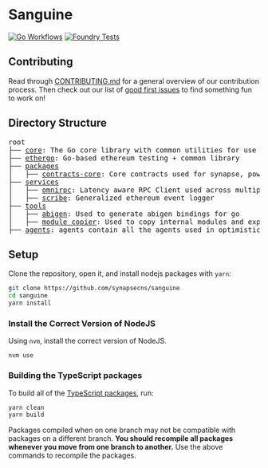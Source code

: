 # Sanguine

[![Go Workflows](https://github.com/synapsecns/sanguine/actions/workflows/go.yml/badge.svg)](https://github.com/synapsecns/sanguine/actions/workflows/go.yml)
[![Foundry Tests](https://github.com/synapsecns/sanguine/actions/workflows/foundry-tests.yml/badge.svg)](https://github.com/synapsecns/sanguine/actions/workflows/foundry-tests.yml)

## Contributing

Read through [CONTRIBUTING.md](./CONTRIBUTING.md) for a general overview of our contribution process.
Then check out our list of [good first issues](https://github.com/ethereum-optimism/optimism/contribute) to find something fun to work on!

## Directory Structure

<pre>
root
├── <a href="./core">core</a>: The Go core library with common utilities for use across the monorepo
├── <a href="./ethergo">ethergo</a>: Go-based ethereum testing + common library
├── <a href="./packages">packages</a>
│   ├── <a href="./packages/contracts-core">contracts-core</a>: Core contracts used for synapse, powered by <a href="https://github.com/foundry-rs/foundry">Foundry</a>
├── <a href="./tools">services</a>
│   ├── <a href="./services/omnirpc">omnirpc</a>: Latency aware RPC Client used across multiple-chains at once
│   ├── <a href="./services/scribe">scribe</a>: Generalized ethereum event logger
├── <a href="./tools">tools</a>
│   ├── <a href="./tools/abigen">abigen</a>: Used to generate abigen bindings for go
│   ├── <a href="./tools/modulecopier">module copier</a>: Used to copy internal modules and export methods for testing
├── <a href="./agents">agents</a>: agents contain all the agents used in optimistic messaging
</pre>


## Setup

Clone the repository, open it, and install nodejs packages with `yarn`:

```bash
git clone https://github.com/synapsecns/sanguine
cd sanguine
yarn install
```


### Install the Correct Version of NodeJS

Using `nvm`, install the correct version of NodeJS.

```
nvm use
```

### Building the TypeScript packages

To build all of the [TypeScript packages](./packages), run:

```bash
yarn clean
yarn build
```

Packages compiled when on one branch may not be compatible with packages on a different branch.
**You should recompile all packages whenever you move from one branch to another.**
Use the above commands to recompile the packages.

